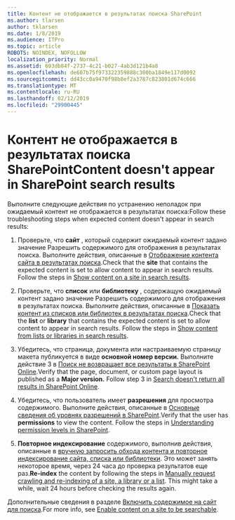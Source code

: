 ```yaml
---
title: Контент не отображается в результатах поиска SharePoint
ms.author: tlarsen
author: tklarsen
ms.date: 1/8/2019
ms.audience: ITPro
ms.topic: article
ROBOTS: NOINDEX, NOFOLLOW
localization_priority: Normal
ms.assetid: 693db84f-2737-4c21-b027-4ab3d121b4a8
ms.openlocfilehash: de607b75f973322359888c300ba1849e117d0092
ms.sourcegitcommit: dd43cc0a9470f98b8ef2a3787c823801d674c666
ms.translationtype: MT
ms.contentlocale: ru-RU
ms.lasthandoff: 02/12/2019
ms.locfileid: "29900445"
---
```

# <a name="content-doesnt-appear-in-sharepoint-search-results"></a><span data-ttu-id="b78ff-102">Контент не отображается в результатах поиска SharePoint</span><span class="sxs-lookup"><span data-stu-id="b78ff-102">Content doesn't appear in SharePoint search results</span></span>

<span data-ttu-id="b78ff-103">Выполните следующие действия по устранению неполадок при ожидаемый контент не отображается в результатах поиска:</span><span class="sxs-lookup"><span data-stu-id="b78ff-103">Follow these troubleshooting steps when expected content doesn't appear in search results:</span></span>
  
1. <span data-ttu-id="b78ff-p101">Проверьте, что **сайт** , который содержит ожидаемый контент задано значение Разрешить содержимого для отображения в результатах поиска. Выполните действия, описанные в [Отображение контента сайта в результатах поиска](https://docs.microsoft.com/sharepoint/make-site-content-searchable#show-content-on-a-site-in-search-results).</span><span class="sxs-lookup"><span data-stu-id="b78ff-p101">Check that the **site** that contains the expected content is set to allow content to appear in search results. Follow the steps in [Show content on a site in search results](https://docs.microsoft.com/sharepoint/make-site-content-searchable#show-content-on-a-site-in-search-results).</span></span>
    
2. <span data-ttu-id="b78ff-p102">Проверьте, что **список** или **библиотеку** , содержащую ожидаемый контент задано значение Разрешить содержимого для отображения в результатах поиска. Выполните действия, описанные в [Показать контент из списков или библиотек в результатах поиска](https://docs.microsoft.com/sharepoint/make-site-content-searchable#show-content-from-lists-or-libraries-in-search-results).</span><span class="sxs-lookup"><span data-stu-id="b78ff-p102">Check that the **list** or **library** that contains the expected content is set to allow content to appear in search results. Follow the steps in [Show content from lists or libraries in search results](https://docs.microsoft.com/sharepoint/make-site-content-searchable#show-content-from-lists-or-libraries-in-search-results).</span></span> 
    
3. <span data-ttu-id="b78ff-p103">Убедитесь, что страница, документа или настраиваемую страницу макета публикуется в виде **основной номер версии.** Выполните действие 3 в [Поиск не возвращает все результаты в SharePoint Online](https://go.microsoft.com/fwlink/?linkid=874525).</span><span class="sxs-lookup"><span data-stu-id="b78ff-p103">Verify that the page, document, or custom page layout is published as a **Major version.** Follow step 3 in [Search doesn't return all results in SharePoint Online](https://go.microsoft.com/fwlink/?linkid=874525).</span></span>
    
4. <span data-ttu-id="b78ff-p104">Убедитесь, что пользователь имеет **разрешения** для просмотра содержимого. Выполните действия, описанные в [Основные сведения об уровнях разрешений в SharePoint](https://go.microsoft.com/fwlink/?linkid=867071).</span><span class="sxs-lookup"><span data-stu-id="b78ff-p104">Verify that the user has **permissions** to view the content. Follow the steps in [Understanding permission levels in SharePoint](https://go.microsoft.com/fwlink/?linkid=867071).</span></span>
    
5. <span data-ttu-id="b78ff-p105">**Повторное индексирование** содержимого, выполнив действия, описанные в [вручную запросить обхода контента и повторное индексирование сайта, списка или библиотеки](https://docs.microsoft.com/sharepoint/crawl-site-content). Это может занять некоторое время, через 24 часа до проверка результатов еще раз.</span><span class="sxs-lookup"><span data-stu-id="b78ff-p105">**Re-index** the content by following the steps in [Manually request crawling and re-indexing of a site, a library or a list](https://docs.microsoft.com/sharepoint/crawl-site-content). This might take a while, wait 24 hours before checking the results again.</span></span>
    
<span data-ttu-id="b78ff-114">Дополнительные сведения в разделе [Включить содержимое на сайт для поиска](https://docs.microsoft.com/sharepoint/make-site-content-searchable).</span><span class="sxs-lookup"><span data-stu-id="b78ff-114">For more info, see [Enable content on a site to be searchable](https://docs.microsoft.com/sharepoint/make-site-content-searchable).</span></span> 
  

